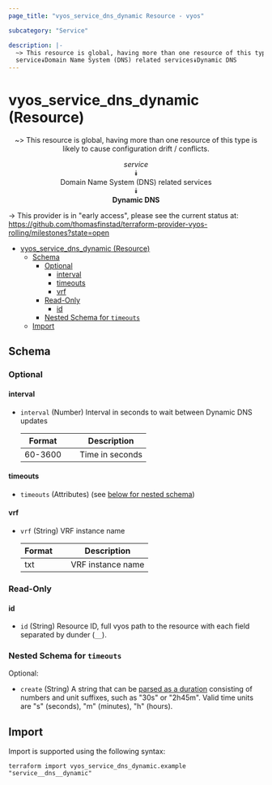 ```yaml
---
page_title: "vyos_service_dns_dynamic Resource - vyos"

subcategory: "Service"

description: |-
  ~> This resource is global, having more than one resource of this type is likely to cause configuration drift / conflicts.
  service⯯Domain Name System (DNS) related services⯯Dynamic DNS
---
```


# vyos_service_dns_dynamic (Resource)
<center>

~> This resource is global, having more than one resource of this type is likely to cause configuration drift / conflicts.

*service*  
⯯  
Domain Name System (DNS) related services  
⯯  
**Dynamic DNS**


</center>

-> This provider is in "early access", please see the current status at: https://github.com/thomasfinstad/terraform-provider-vyos-rolling/milestones?state=open

<!--TOC-->

- [vyos_service_dns_dynamic (Resource)](#vyos_service_dns_dynamic-resource)
  - [Schema](#schema)
    - [Optional](#optional)
      - [interval](#interval)
      - [timeouts](#timeouts)
      - [vrf](#vrf)
    - [Read-Only](#read-only)
      - [id](#id)
    - [Nested Schema for `timeouts`](#nested-schema-for-timeouts)
  - [Import](#import)

<!--TOC-->

<!-- schema generated by tfplugindocs -->
## Schema

### Optional

#### interval
- `interval` (Number) Interval in seconds to wait between Dynamic DNS updates

    |  Format   &emsp;|  Description      |
    |-----------|-------------------|
    |  60-3600  &emsp;|  Time in seconds  |
#### timeouts
- `timeouts` (Attributes) (see [below for nested schema](#nestedatt--timeouts))
#### vrf
- `vrf` (String) VRF instance name

    |  Format  &emsp;|  Description        |
    |----------|---------------------|
    |  txt     &emsp;|  VRF instance name  |

### Read-Only

#### id
- `id` (String) Resource ID, full vyos path to the resource with each field separated by dunder (`__`).

<a id="nestedatt--timeouts"></a>
### Nested Schema for `timeouts`

Optional:

- `create` (String) A string that can be [parsed as a duration](https://pkg.go.dev/time#ParseDuration) consisting of numbers and unit suffixes, such as &#34;30s&#34; or &#34;2h45m&#34;. Valid time units are &#34;s&#34; (seconds), &#34;m&#34; (minutes), &#34;h&#34; (hours).

## Import

Import is supported using the following syntax:

```shell
terraform import vyos_service_dns_dynamic.example "service__dns__dynamic"
```
